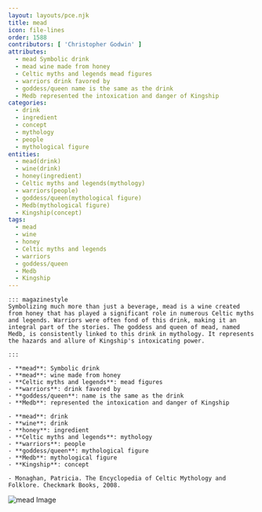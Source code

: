 ```yaml
---
layout: layouts/pce.njk
title: mead
icon: file-lines
order: 1588
contributors: [ 'Christopher Godwin' ]
attributes:
  - mead Symbolic drink
  - mead wine made from honey
  - Celtic myths and legends mead figures
  - warriors drink favored by
  - goddess/queen name is the same as the drink
  - Medb represented the intoxication and danger of Kingship
categories:
  - drink
  - ingredient
  - concept
  - mythology
  - people
  - mythological figure
entities:
  - mead(drink)
  - wine(drink)
  - honey(ingredient)
  - Celtic myths and legends(mythology)
  - warriors(people)
  - goddess/queen(mythological figure)
  - Medb(mythological figure)
  - Kingship(concept)
tags:
  - mead
  - wine
  - honey
  - Celtic myths and legends
  - warriors
  - goddess/queen
  - Medb
  - Kingship
---
```

``` tab [group1:Info]
::: magazinestyle
Symbolizing much more than just a beverage, mead is a wine created from honey that has played a significant role in numerous Celtic myths and legends. Warriors were often fond of this drink, making it an integral part of the stories. The goddess and queen of mead, named Medb, is consistently linked to this drink in mythology. It represents the hazards and allure of Kingship's intoxicating power.

:::
```
``` tab [group1:Attributes]
- **mead**: Symbolic drink
- **mead**: wine made from honey
- **Celtic myths and legends**: mead figures
- **warriors**: drink favored by
- **goddess/queen**: name is the same as the drink
- **Medb**: represented the intoxication and danger of Kingship
```
``` tab [group1:Entities]
- **mead**: drink
- **wine**: drink
- **honey**: ingredient
- **Celtic myths and legends**: mythology
- **warriors**: people
- **goddess/queen**: mythological figure
- **Medb**: mythological figure
- **Kingship**: concept
```
``` tab [group1:Sources]
- Monaghan, Patricia. The Encyclopedia of Celtic Mythology and Folklore. Checkmark Books, 2008.
```
![mead Image](https://upload.wikimedia.org/wikipedia/commons/thumb/e/ee/Swedish_Mead.JPG/1200px-Swedish_Mead.JPG)
